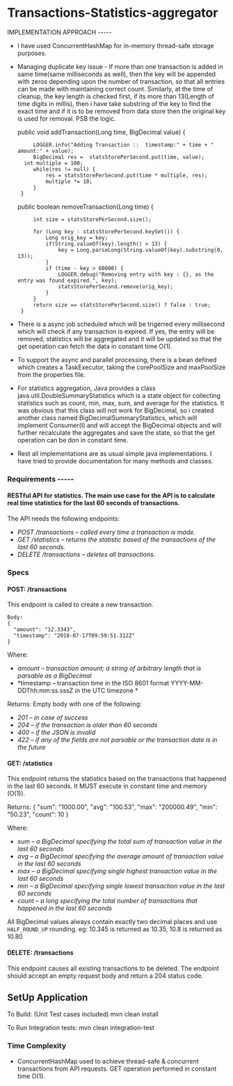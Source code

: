 # Transactions-Statistics-aggregator

IMPLEMENTATION APPROACH -----
* I have used ConcurrentHashMap for in-memory thread-safe storage purposes.
* Managing duplicate key issue - 
   If more than one transaction is added in same time(same milliseconds as well), then the key will be appended with zeros depending upon the number of transaction, so that all entries can be made with maintaining correct count. Similarly, at the time of cleanup, the key length is checked first, if its more than 13(Length of time digits in millis), then i have take substring of the key to find the exact time and if it is to be removed from data store then the original key is used for removal. PSB the logic.
   
   public void addTransaction(Long time, BigDecimal value) {

		   LOGGER.info("Adding Transaction ::  timestamp:" + time + "  amount:" + value);
		   BigDecimal res =  statsStorePerSecond.put(time, value);
	   	int multiple = 100;
		   while(res != null) {
			   res = statsStorePerSecond.put(time * multiple, res);
			   multiple *= 10;
		   }
	   }
    
   public boolean removeTransaction(Long time) {

		   int size = statsStorePerSecond.size();
		
		   for (Long key : statsStorePerSecond.keySet()) {
			   Long orig_key = key;
			   if(String.valueOf(key).length() > 13) {
				   key = Long.parseLong(String.valueOf(key).substring(0, 13));
			   }
			   if (time - key > 60000) {
				   LOGGER.debug("Removing entry with key : {}, as the entry was found expired.", key);
				   statsStorePerSecond.remove(orig_key);
			   }
		   }
		   return size == statsStorePerSecond.size() ? false : true;
	   }
    
* There is a async job scheduled which will be trigerred every millisecond which will check if any transaction is expired. If yes, the entry will be removed, statistics will be aggregated and it will be updated so that the get operation can fetch the data in constant time O(1). 
* To support the async and parallel processing, there is a bean defined which creates a TaskExecutor, taking the corePoolSize and maxPoolSize from the properties file.
* For statistics aggregation, Java provides a class java.util.DoubleSummaryStatistics which is a state object for collecting statistics such as count, min, max, sum, and average for the statistics. It was obvious that this class will not work for BigDecimal, so i created another class named BigDecimalSummaryStatistics, which will implement Consumer(I) and will accept the BigDecimal objects and will further recalculate the aggregates and save the state, so that the get operation can be don in constant time.
* Rest all implementations are as usual simple java implementations. I have tried to provide documentation for many methods and classes.




### Requirements -----
 

#### RESTful API for statistics. The main use case for the API is to calculate real time statistics for the last 60 seconds of transactions.

The API needs the following endpoints:
*	*POST /transactions – called every time a transaction is made.*
*	*GET /statistics – returns the statistic based of the transactions of the last 60 seconds.*
*	*DELETE /transactions – deletes all transactions.*
 
### Specs
#### POST: /transactions
This endpoint is called to create a new transaction.
```
Body:
{
  "amount": "12.3343",
  "timestamp": "2018-07-17T09:59:51.312Z"
}
```
Where:
*	*amount – transaction amount; a string of arbitrary length that is parsable as a BigDecimal*
*	*timestamp – transaction time in the ISO 8601 format YYYY-MM-DDThh:mm:ss.sssZ in the UTC timezone *
 
Returns: Empty body with one of the following:
*	*201 – in case of success*
*	*204 – if the transaction is older than 60 seconds*
*	*400 – if the JSON is invalid*
*	*422 – if any of the fields are not parsable or the transaction date is in the future*
 
#### GET: /statistics
This endpoint returns the statistics based on the transactions that happened in the last 60 seconds. It MUST execute in constant time and memory (O(1)).

Returns:
{
  "sum": "1000.00",
  "avg": "100.53",
  "max": "200000.49",
  "min": "50.23",
  "count": 10
}
 
Where:
*	*sum – a BigDecimal specifying the total sum of transaction value in the last 60 seconds*
*	*avg – a BigDecimal specifying the average amount of transaction value in the last 60 seconds*
*	*max – a BigDecimal specifying single highest transaction value in the last 60 seconds*
*	*min – a BigDecimal specifying single lowest transaction value in the last 60 seconds*
* *count – a long specifying the total number of transactions that happened in the last 60 seconds*

All BigDecimal values always contain exactly two decimal places and use `HALF_ROUND_UP` rounding. eg: 10.345 is returned as 10.35, 10.8 is returned as 10.80
 
#### DELETE: /transactions
This endpoint causes all existing transactions to be deleted.
The endpoint should accept an empty request body and return a 204 status code.
 
## SetUp Application
To Build: (Unit Test cases included)
mvn clean install 

To Run Integration tests:
mvn clean integration-test


### Time Complexity
* ConcurrentHashMap used to achieve thread-safe & concurrent transactions from API requests. GET operation performed in constant time O(1).


